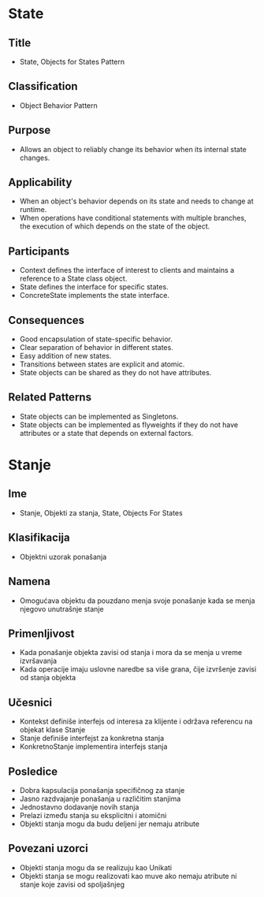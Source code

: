 # State

## Title
- State, Objects for States Pattern

## Classification
- Object Behavior Pattern

## Purpose
- Allows an object to reliably change its behavior when its internal state changes.

## Applicability
- When an object's behavior depends on its state and needs to change at runtime.
- When operations have conditional statements with multiple branches, the execution of which depends on the state of the object.

## Participants
- Context defines the interface of interest to clients and maintains a reference to a State class object.
- State defines the interface for specific states.
- ConcreteState implements the state interface.

## Consequences
- Good encapsulation of state-specific behavior.
- Clear separation of behavior in different states.
- Easy addition of new states.
- Transitions between states are explicit and atomic.
- State objects can be shared as they do not have attributes.

## Related Patterns
- State objects can be implemented as Singletons.
- State objects can be implemented as flyweights if they do not have attributes or a state that depends on external factors.




# Stanje

## Ime
- Stanje, Objekti za stanja, State, Objects For States

## Klasifikacija
- Objektni uzorak ponašanja

## Namena
- Omogućava objektu da pouzdano menja svoje ponašanje kada se menja njegovo unutrašnje stanje

## Primenljivost
- Kada ponašanje objekta zavisi od stanja i mora da se menja u vreme izvršavanja
- Kada operacije imaju uslovne naredbe sa više grana, čije izvršenje zavisi od stanja objekta

## Učesnici
- Kontekst definiše interfejs od interesa za klijente i održava referencu na objekat klase Stanje
- Stanje definiše interfejst za konkretna stanja
- KonkretnoStanje implementira interfejs stanja

## Posledice
- Dobra kapsulacija ponašanja specifičnog za stanje
- Jasno razdvajanje ponašanja u različitim stanjima
- Jednostavno dodavanje novih stanja
- Prelazi između stanja su eksplicitni i atomični
- Objekti stanja mogu da budu deljeni jer nemaju atribute

## Povezani uzorci
- Objekti stanja mogu da se realizuju kao Unikati
- Objekti stanja se mogu realizovati kao muve ako nemaju atribute ni stanje koje zavisi od spoljašnjeg
